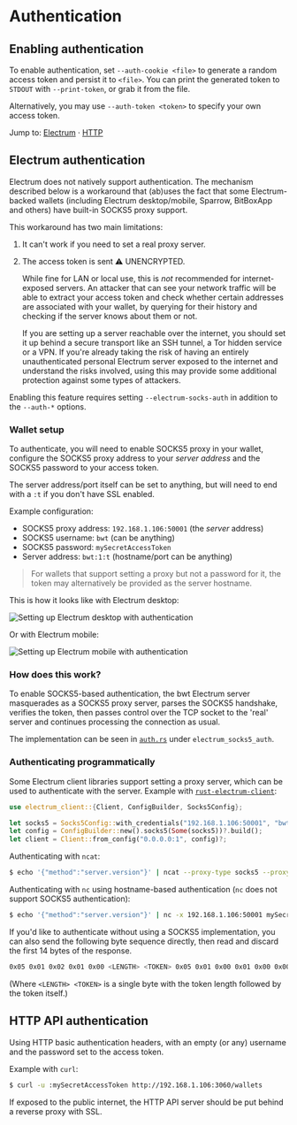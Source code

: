 # Authentication

## Enabling authentication

To enable authentication, set `--auth-cookie <file>` to generate a random access token and persist it to `<file>`.
You can print the generated token to `STDOUT` with `--print-token`, or grab it from the file.

Alternatively, you may use `--auth-token <token>` to specify your own access token.

Jump to: [Electrum](#electrum-authentication) &middot; [HTTP](#http-api-authentication)

## Electrum authentication

Electrum does not natively support authentication. The mechanism described below is a workaround that (ab)uses the fact
that some Electrum-backed wallets (including Electrum desktop/mobile, Sparrow, BitBoxApp and others) have built-in
SOCKS5 proxy support.

This workaround has two main limitations:

1. It can't work if you need to set a real proxy server.

2. The access token is sent ⚠️ UNENCRYPTED.

   While fine for LAN or local use, this is *not* recommended for internet-exposed servers.
   An attacker that can see your network traffic will be able to extract your access token and
   check whether certain addresses are associated with your wallet, by querying for their history and 
   checking if the server knows about them or not.

   If you are setting up a server reachable over the internet, you should set it up behind a secure transport
   like an SSH tunnel, a Tor hidden service or a VPN.
   If you're already taking the risk of having an entirely unauthenticated personal Electrum server exposed to the internet
   and understand the risks involved, using this may provide some additional protection against some types of attackers.

Enabling this feature requires setting `--electrum-socks-auth` in addition to the `--auth-*` options.

### Wallet setup

To authenticate, you will need to enable SOCKS5 proxy in your wallet, configure the SOCKS5 proxy address to your *server address*
and the SOCKS5 password to your access token.

The server address/port itself can be set to anything, but will need to end with a `:t` if you don't have SSL enabled.

Example configuration:

- SOCKS5 proxy address: `192.168.1.106:50001` (the *server* address)
- SOCKS5 username: `bwt` (can be anything)
- SOCKS5 password: `mySecretAccessToken`
- Server address: `bwt:1:t` (hostname/port can be anything)

> For wallets that support setting a proxy but not a password for it, the token may alternatively be provided as the server hostname.

This is how it looks like with Electrum desktop:

![Setting up Electrum desktop with authentication](https://raw.githubusercontent.com/bwt-dev/bwt/master/doc/img/electrum-auth-desktop.png)


Or with Electrum mobile:

![Setting up Electrum mobile with authentication](https://raw.githubusercontent.com/bwt-dev/bwt/master/doc/img/electrum-auth-mobile.png)


### How does this work?

To enable SOCKS5-based authentication, the bwt Electrum server masquerades as a SOCKS5 proxy server, parses the SOCKS5 handshake,
verifies the token, then passes control over the TCP socket to the 'real' server and continues processing the connection as usual.

The implementation can be seen in [`auth.rs`](src/util/auth.rs) under `electrum_socks5_auth`.

### Authenticating programmatically

Some Electrum client libraries support setting a proxy server, which can be used to authenticate with the server.
Example with [`rust-electrum-client`](https://github.com/bitcoindevkit/rust-electrum-client):

```rust
use electrum_client::{Client, ConfigBuilder, Socks5Config};

let socks5 = Socks5Config::with_credentials("192.168.1.106:50001", "bwt".into(), "mySecretAccessToken".into());
let config = ConfigBuilder::new().socks5(Some(socks5))?.build();
let client = Client::from_config("0.0.0.0:1", config)?;
```

Authenticating with `ncat`:

```bash
$ echo '{"method":"server.version"}' | ncat --proxy-type socks5 --proxy 192.168.1.106:50001 --proxy-auth bwt:mySecretAccessToken 0.0.0.0 1
```

Authenticating with `nc` using hostname-based authentication (`nc` does not support SOCKS5 authentication):

```bash
$ echo '{"method":"server.version"}' | nc -x 192.168.1.106:50001 mySecretAccessToken 1
```

If you'd like to authenticate without using a SOCKS5 implementation, you can also send the following byte sequence directly, then read and discard the first 14 bytes of the response.

```bash
0x05 0x01 0x02 0x01 0x00 <LENGTH> <TOKEN> 0x05 0x01 0x00 0x01 0x00 0x00 0x00 0x00 0x00 0x00
```

(Where `<LENGTH> <TOKEN>` is a single byte with the token length followed by the token itself.)

## HTTP API authentication

Using HTTP basic authentication headers, with an empty (or any) username and the password set to the access token.

Example with `curl`:

```bash
$ curl -u :mySecretAccessToken http://192.168.1.106:3060/wallets
```

If exposed to the public internet, the HTTP API server should be put behind a reverse proxy with SSL.
